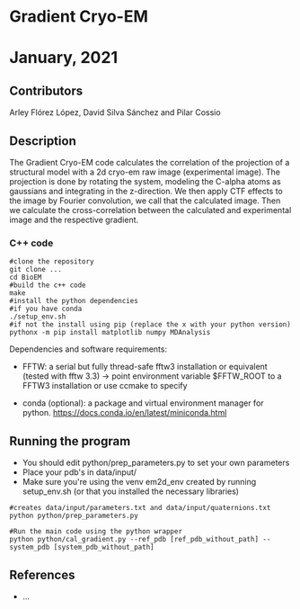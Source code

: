 # Gradient Cryo-EM
# January, 2021
## Contributors
Arley Flórez López, David Silva Sánchez and Pilar Cossio

## Description

The Gradient Cryo-EM code calculates the correlation of the projection of a structural model with a 2d cryo-em raw image (experimental image). The projection is done by rotating the system, modeling the C-alpha atoms as gaussians and integrating in the z-direction. We then apply CTF effects to the image by Fourier convolution, we call that the calculated image. Then we calculate the cross-correlation between the calculated and experimental image and the respective gradient. 

### C++ code

```
#clone the repository
git clone ...
cd BioEM
#build the c++ code
make
#install the python dependencies
#if you have conda
./setup_env.sh
#if not the install using pip (replace the x with your python version)
pythonx -m pip install matplotlib numpy MDAnalysis
```

Dependencies and software requirements:

* FFTW: a serial but fully thread-safe fftw3 installation or equivalent (tested with fftw 3.3)
     -> point environment variable $FFTW_ROOT to a FFTW3 installation or use ccmake to specify

* conda (optional): a package and virtual environment manager for python. https://docs.conda.io/en/latest/miniconda.html

## Running the program

* You should edit python/prep_parameters.py to set your own parameters
* Place your pdb's in data/input/
* Make sure you're using the venv em2d_env created by running setup_env.sh (or that you installed the necessary libraries)

```
#creates data/input/parameters.txt and data/input/quaternions.txt
python python/prep_parameters.py

#Run the main code using the python wrapper 
python python/cal_gradient.py --ref_pdb [ref_pdb_without_path] --system_pdb [system_pdb_without_path]
```


## References
* ...
